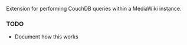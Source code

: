 Extension for performing CouchDB queries within a MediaWiki instance.

### TODO

* Document how this works

